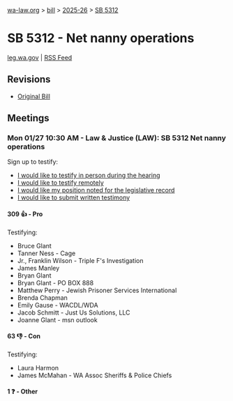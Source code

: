 [wa-law.org](/) > [bill](/bill/) > [2025-26](/bill/2025-26/) > [SB 5312](/bill/2025-26/sb/5312/)

# SB 5312 - Net nanny operations
[leg.wa.gov](https://app.leg.wa.gov/billsummary?BillNumber=5312&Year=2025&Initiative=false) | [RSS Feed](./rss.xml)

## Revisions
* [Original Bill](1/)

## Meetings
### Mon 01/27 10:30 AM - Law & Justice (LAW): SB 5312 Net nanny operations
Sign up to testify:
* [I would like to testify in person during the hearing](https://app.leg.wa.gov/csi/Testifier/Add?chamber=House&mId=32528&aId=161849&caId=25018&tId=1)
* [I would like to testify remotely](https://app.leg.wa.gov/csi/Testifier/Add?chamber=House&mId=32528&aId=161849&caId=25018&tId=2)
* [I would like my position noted for the legislative record](https://app.leg.wa.gov/csi/Testifier/Add?chamber=House&mId=32528&aId=161849&caId=25018&tId=3)
* [I would like to submit written testimony](https://app.leg.wa.gov/csi/Testifier/Add?chamber=House&mId=32528&aId=161849&caId=25018&tId=4)

#### 309 👍 - Pro
Testifying:
* Bruce Glant
* Tanner Ness - Cage
* Jr., Franklin Wilson - Triple F's Investigation
* James Manley
* Bryan Glant
* Bryan Glant - PO BOX 888
* Matthew Perry - Jewish Prisoner Services International
* Brenda Chapman
* Emily Gause - WACDL/WDA
* Jacob Schmitt - Just Us Solutions, LLC
* Joanne Glant - msn outlook

#### 63 👎 - Con
Testifying:
* Laura Harmon
* James McMahan - WA Assoc Sheriffs & Police Chiefs

#### 1 ❓ - Other
